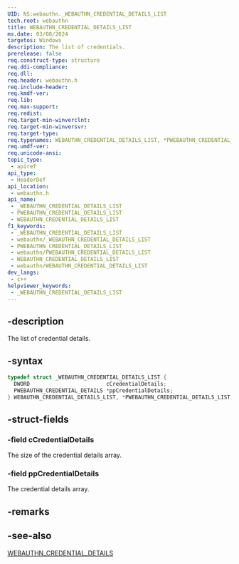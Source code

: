 ```yaml
---
UID: NS:webauthn._WEBAUTHN_CREDENTIAL_DETAILS_LIST
tech.root: webauthn
title: WEBAUTHN_CREDENTIAL_DETAILS_LIST
ms.date: 03/08/2024
targetos: Windows
description: The list of credentials.
prerelease: false
req.construct-type: structure
req.ddi-compliance: 
req.dll: 
req.header: webauthn.h
req.include-header: 
req.kmdf-ver: 
req.lib: 
req.max-support: 
req.redist: 
req.target-min-winverclnt: 
req.target-min-winversvr: 
req.target-type: 
req.typenames: WEBAUTHN_CREDENTIAL_DETAILS_LIST, *PWEBAUTHN_CREDENTIAL_DETAILS_LIST
req.umdf-ver: 
req.unicode-ansi: 
topic_type:
 - apiref
api_type:
 - HeaderDef
api_location:
 - webauthn.h
api_name:
 - _WEBAUTHN_CREDENTIAL_DETAILS_LIST
 - PWEBAUTHN_CREDENTIAL_DETAILS_LIST
 - WEBAUTHN_CREDENTIAL_DETAILS_LIST
f1_keywords:
 - _WEBAUTHN_CREDENTIAL_DETAILS_LIST
 - webauthn/_WEBAUTHN_CREDENTIAL_DETAILS_LIST
 - PWEBAUTHN_CREDENTIAL_DETAILS_LIST
 - webauthn/PWEBAUTHN_CREDENTIAL_DETAILS_LIST
 - WEBAUTHN_CREDENTIAL_DETAILS_LIST
 - webauthn/WEBAUTHN_CREDENTIAL_DETAILS_LIST
dev_langs:
 - c++
helpviewer_keywords:
 - _WEBAUTHN_CREDENTIAL_DETAILS_LIST
---
```


## -description

The list of credential details.

## -syntax

```cpp
typedef struct _WEBAUTHN_CREDENTIAL_DETAILS_LIST {
  DWORD                        cCredentialDetails;
  PWEBAUTHN_CREDENTIAL_DETAILS *ppCredentialDetails;
} WEBAUTHN_CREDENTIAL_DETAILS_LIST, *PWEBAUTHN_CREDENTIAL_DETAILS_LIST;
```

## -struct-fields

### -field cCredentialDetails

The size of the credential details array.

### -field ppCredentialDetails

The credential details array.

## -remarks

## -see-also

[WEBAUTHN_CREDENTIAL_DETAILS](./ns-webauthn-webauthn_credential_details.md)
